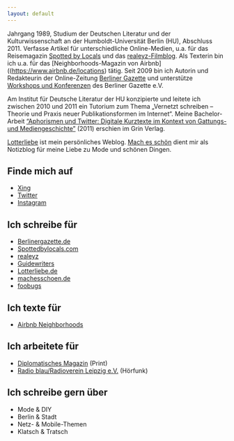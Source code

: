 ```yaml
---
layout: default
---
```

Jahrgang 1989, Studium der Deutschen Literatur und der
Kulturwissenschaft an der Humboldt-Universität Berlin (HU), Abschluss 2011.
Verfasse Artikel für unterschiedliche Online-Medien, u.a. für
das Reisemagazin [Spotted by Locals](http://www.spottedbylocals.com/berlin/) und das [realeyz-Filmblog](http://www.realeyz.tv/de/blog). 
Als Texterin bin ich u.a. für das [Neighborhoods-Magazin von Airbnb]((https://www.airbnb.de/locations) tätig.
Seit 2009 bin ich Autorin und Redakteurin der Online-Zeitung [Berliner Gazette](http://berlinergazette.de) und
unterstütze [Workshops und Konferenzen](http://berlinergazette.de/seminar/projekte/) des Berliner Gazette e.V.

Am Institut für Deutsche Literatur der HU konzipierte und leitete ich zwischen 2010 und 2011 ein Tutorium zum Thema 
„Vernetzt schreiben – Theorie und Praxis neuer Publikationsformen im Internet“. Meine
Bachelor-Arbeit [“Aphorismen und Twitter: Digitale Kurztexte im
Kontext von Gattungs- und Mediengeschichte”](http://www.grin.com/de/e-book/182093/aphorismen-und-twitter) (2011) erschien im Grin
Verlag. 

[Lotterliebe](http://lotterliebe.de) ist mein persönliches Weblog. [Mach es schön](http://machesschoen.de/) dient mir als Notizblog für meine Liebe zu Mode und schönen Dingen.

## Finde mich auf

*  [Xing](https://www.xing.com/profile/Sarah_Curth)
*  [Twitter](https://twitter.com/#!/Lotterliebe)
*  [Instagram](http://ink361.com/#/users/6785007/photos)

## Ich schreibe für

*  [Berlinergazette.de](http://berlinergazette.de/author/sarah-curth/)
*  [Spottedbylocals.com](http://www.spottedbylocals.com/berlin/)
*  [realeyz](http://www.realeyz.tv/de/blog)
*  [Guidewriters](https://guidewriters.com/)
*  [Lotterliebe.de](http://lotterliebe.de)
*  [machesschoen.de](http://machesschoen.de/)
*  [foobugs](http://foobugs.com)

## Ich texte für

* [Airbnb Neighborhoods](https://www.airbnb.de/locations)

## Ich arbeitete für

*  [Diplomatisches Magazin](http://www.diplomatisches-magazin.de/) (Print)
*  [Radio blau/Radioverein Leipzig e.V.](http://www.radioblau.de/) (Hörfunk)

## Ich schreibe gern über

*  Mode & DIY
*  Berlin & Stadt
*  Netz- & Mobile-Themen
*  Klatsch & Tratsch
